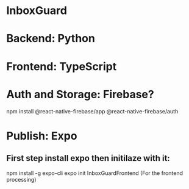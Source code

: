 # InboxGuard

# Backend: Python

# Frontend: TypeScript


# Auth and Storage: Firebase?
npm install @react-native-firebase/app @react-native-firebase/auth

# Publish: Expo
## First step install expo then initilaze with it:
npm install -g expo-cli
expo init InboxGuardFrontend (For the frontend processing)

